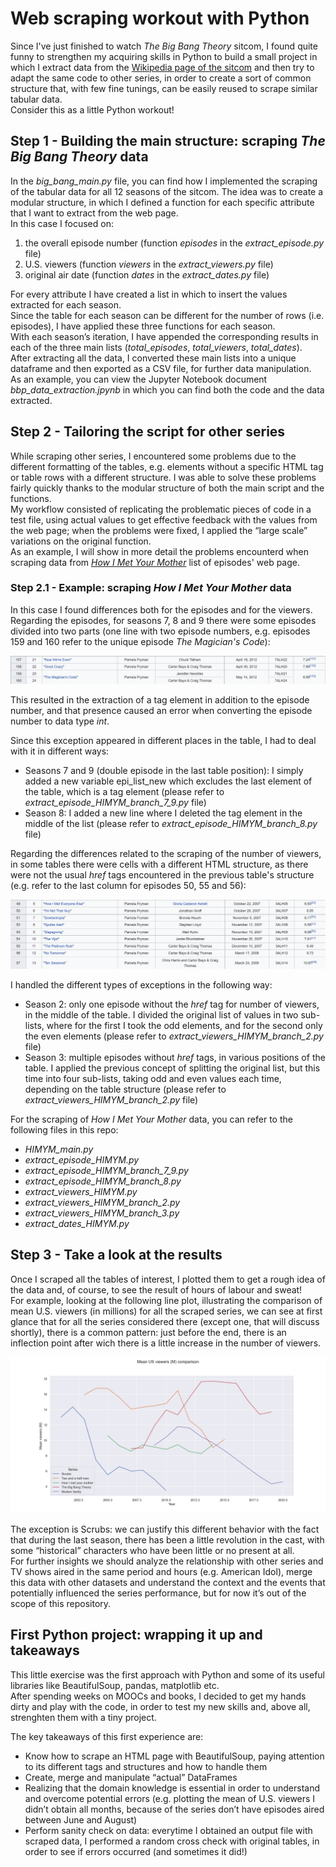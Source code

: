 # Web scraping workout with Python
Since I've just finished to watch _The Big Bang Theory_ sitcom, I found quite funny to strengthen my acquiring skills in Python
to build a small project in which I extract data from the [Wikipedia page of the sitcom](https://en.wikipedia.org/wiki/List_of_The_Big_Bang_Theory_episodes) 
and then try to adapt the same code to other series, in order to create a sort of common structure that, with few fine tunings, can be easily reused to scrape similar tabular data.  
Consider this as a little Python workout!

## Step 1 - Building the main structure: scraping _The Big Bang Theory_ data
In the _big_bang_main.py_ file, you can find how I implemented the scraping of the tabular data for all 12 seasons of the sitcom.
The idea was to create a modular structure, in which I defined a function for each specific attribute that I want to extract from the web page.   
In this case I focused on:
1) the overall episode number (function _episodes_ in the _extract_episode.py_ file)
2) U.S. viewers (function _viewers_ in the _extract_viewers.py_ file)
3) original air date (function _dates_ in the _extract_dates.py_ file)  

For every attribute I have created a list in which to insert the values extracted for each season.  
Since the table for each season can be different for the number of rows (i.e. episodes), I have applied these three functions for each season.  
With each season’s iteration, I have appended the corresponding results in each of the three main lists (_total_episodes_, _total_viewers_, _total_dates_).  
After extracting all the data, I converted these main lists into a unique dataframe and then exported as a CSV file, for further data manipulation.  
As an example, you can view the Jupyter Notebook document _bbp_data_extraction.jpynb_ in which you can find both the code and the data extracted.

## Step 2 - Tailoring the script for other series
While scraping other series, I encountered some problems due to the different formatting of the tables, e.g. elements without a specific HTML tag or table rows with a different structure. I was able to solve these problems fairly quickly thanks to the modular structure of both the main script and the functions.  
My workflow consisted of replicating the problematic pieces of code in a test file, using actual values to get effective feedback with the values from the web page; when the problems were fixed, I applied the “large scale” variations  on the original function.  
As an example, I will show in more detail the problems encounterd when scraping data from [_How I Met Your Mother_](https://en.wikipedia.org/wiki/List_of_How_I_Met_Your_Mother_episodes) list of episodes' web page.  

### Step 2.1 - Example: scraping _How I Met Your Mother_ data  
In this case I found differences both for the episodes and for the viewers. Regarding the episodes, for seasons 7, 8 and 9 there were some episodes divided into two parts (one line with two episode numbers, e.g. episodes 159 and 160 refer to the unique episode _The Magician's Code_):  

![](/images/HIMYM_season_7.png)

This resulted in the extraction of a tag element in addition to the episode number, and that presence caused an error when converting the episode number to data type _int_.  

Since this exception appeared in different places in the table, I had to deal with it in different ways:

* Seasons 7 and 9 (double episode in the last table position): I simply added a new variable epi_list_new which excludes the last element of the table, which is a tag element (please refer to _extract_episode_HIMYM_branch_7_9.py_ file)
* Season 8: I added a new line where I deleted the tag element in the middle of the list (please refer to _extract_episode_HIMYM_branch_8.py_ file)  

Regarding the differences related to the scraping of the number of viewers, in some tables there were cells with a different HTML structure, as there were not the usual _href_ tags encountered in the previous table's structure (e.g. refer to the last column for episodes 50, 55 and 56):  

![](/images/HIMYM_season_2.png)  

I handled the different types of exceptions in the following way:

* Season 2: only one episode without the _href_ tag for number of viewers, in the middle of the table. I divided the original list of values in two sub-lists, where for the first I took the odd elements, and for the second only the even elements (please refer to _extract_viewers_HIMYM_branch_2.py_ file)
* Season 3: multiple episodes without _href_ tags, in various positions of the table. I applied the previous concept of splitting the original list, but this time into four sub-lists, taking odd and even values each time, depending on the table structure (please refer to _extract_viewers_HIMYM_branch_2.py_ file)  

For the scraping of _How I Met Your Mother_ data, you can refer to the following files in this repo:  
* _HIMYM_main.py_
* _extract_episode_HIMYM.py_ 
* _extract_episode_HIMYM_branch_7_9.py_
* _extract_episode_HIMYM_branch_8.py_
* _extract_viewers_HIMYM.py_
* _extract_viewers_HIMYM_branch_2.py_
* _extract_viewers_HIMYM_branch_3.py_
* _extract_dates_HIMYM.py_

## Step 3 - Take a look at the results  
Once I scraped all the tables of interest, I plotted them to get a rough idea of the data and, of course, to see the result of hours of labour and sweat!  
For example, looking at the following line plot, illustrating the comparison of mean U.S. viewers (in millions) for all the scraped series, we can see at first glance that for all the series considered there (except one, that will discuss shortly), there is a common pattern: just before the end, there is an inflection point after wich there is a little increase in the number of viewers.  


![](/images/Overall_mean_comparison.png)  

The exception is Scrubs: we can justify this different behavior with the fact that during the last season, there has been a little revolution in the cast, with some “historical” characters who have been little or no present at all.  
For further insights we should analyze the relationship with other series and TV shows aired in the same period and hours (e.g. American Idol), merge this data with other datasets and understand the context and the events that potentially influenced the series performance, but for now it’s out of the scope of this repository.  

## First Python project: wrapping it up and takeaways  
This little exercise was the first approach with Python and some of its useful libraries like BeautifulSoup, pandas, matplotlib etc.  
After spending weeks on MOOCs and books, I decided to get my hands dirty and play with the code, in order to test my new skills and, above all, strenghten them with a tiny project.  
  
The key takeaways of this first experience are:  

* Know how to scrape an HTML page with BeautifulSoup, paying attention to its different tags and structures and how to handle them  
* Create, merge and manipulate “actual” DataFrames  
* Realizing that the domain knowledge is essential in order to understand and overcome potential errors (e.g. plotting the mean of U.S. viewers I didn’t obtain all months, because of the series don’t have episodes aired between June and August)  
* Perform sanity check on data: everytime I obtained an output file with scraped data, I performed a random cross check with original tables, in order to see if errors occurred (and sometimes it did!)





